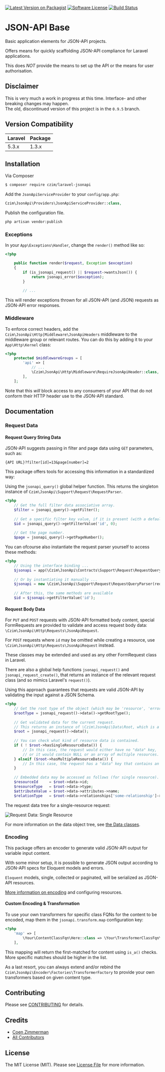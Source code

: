 [![Latest Version on Packagist][ico-version]][link-packagist]
[![Software License][ico-license]](LICENSE.md)
[![Build Status](https://travis-ci.org/czim/laravel-jsonapi.svg?branch=master)](https://travis-ci.org/czim/laravel-jsonapi)

# JSON-API Base

Basic application elements for JSON-API projects.

Offers means for quickly scaffolding JSON-API compliance for Laravel applications.

This does *NOT* provide the means to set up the API or the means for user authorisation.

## Disclaimer

This is very much a work in progress at this time. Interface- and other breaking changes may happen.  
The old, discontinued version of this project is in the `0.9.5` branch.

## Version Compatibility

 Laravel      | Package 
:-------------|:--------
 5.3.x        | 1.3.x


## Installation

Via Composer

``` bash
$ composer require czim/laravel-jsonapi
```

Add the `JsonApiServiceProvider` to your `config/app.php`:

``` php
Czim\JsonApi\Providers\JsonApiServiceProvider::class,
```

Publish the configuration file.

``` bash
php artisan vendor:publish
```


### Exceptions

In your `App\Exceptions\Handler`, change the `render()` method like so:

```php
<?php

    public function render($request, Exception $exception)
    {
        if (is_jsonapi_request() || $request->wantsJson()) {
            return jsonapi_error($exception);
        }
        
        // ...
```

This will render exceptions thrown for all JSON-API (and JSON) requests as JSON-API error responses.


### Middleware

To enforce correct headers, add the `Czim\JsonApi\Http|Middleware\JsonApiHeaders` middleware
to the middleware group or relevant routes. You can do this by adding it to your `App\Http\Kernel` class:
 
```php
<?php
    protected $middlewareGroups = [
        'api' => [
            // ... 
            \Czim\JsonApi\Http\Middleware\RequireJsonApiHeader::class,
        ],
    ];
```

Note that this *will* block access to any consumers of your API that do not conform their HTTP header use
to the JSON-API standard.
 


## Documentation

### Request Data

#### Request Query String Data

JSON-API suggests passing in filter and page data using `GET` parameters, such as:

```
{API URL}?filter[id]=13&page[number]=2
```

This package offers tools for accessing this information in a standardized way:

Using the `jsonapi_query()` global helper function. 
This returns the singleton instance of `Czim\JsonApi\Support\Request\RequestParser`.

```php
<?php
    // Get the full filter data associative array.
    $filter = jsonapi_query()->getFilter();
    
    // Get a specific filter key value, if it is present (with a default fallback).
    $id = jsonapi_query()->getFilterValue('id', 0);
    
    // Get the page number.
    $page = jsonapi_query()->getPageNumber();
```

You can ofcourse also instantiate the request parser yourself to access these methods:

```php
<?php
    // Using the interface binding ...
    $jsonapi = app(\Czim\JsonApi\Contracts\Support\Request\RequestQueryParserInterface::class);
    
    // Or by instantiating it manually ...
    $jsonapi = new \Czim\JsonApi\Support\Request\RequestQueryParser(request());
    
    // After this, the same methods are available
    $id = $jsonapi->getFilterValue('id');
```

#### Request Body Data

For `PUT` and `POST` requests with JSON-API formatted body content, special FormRequests are provided to validate 
and access request body data: `\Czim\JsonApi\Http\Requests\JsonApiRequest`.

For `POST` requests where `id` may be omitted while creating a resource, use `\Czim\JsonApi\Http\Requests\JsonApiRequest` instead.

These classes may be extended and used as any other FormRequest class in Laravel.

There are also a global help functions `jsonapi_request()` and `jsonapi_request_create()`, 
that returns an instance of the relevant request class (and so mimics Laravel's `request()`).

Using this approach guarantees that requests are valid JSON-API by validating the input against a JSON Schema.

```php
<?php
    // Get the root type of the object (which may be 'resource', 'error' or 'meta').
    $rootType = jsonapi_request()->data()->getRootType();
    
    // Get validated data for the current request.
    // This returns an instance of \Czim\JsonApi\Data\Root, which is a data object tree.
    $root = jsonapi_request()->data();
    
    // You can check what kind of resource data is contained.
    if ( ! $root->hasSingleResourceData()) {
        // In this case, the request would either have no "data" key,
        // or it would contain NULL or an array of multiple resources.
    } elseif ($root->hasMultipleResourceData()) {
        // In this case, the request has a "data" key that contains an array of resources.
    }
    
    // Embedded data may be accessed as follows (for single resource).
    $resourceId     = $root->data->id;
    $resourceType   = $root->data->type; 
    $attributeValue = $root->data->attributes->name;
    $relationType   = $root->data->relationships['some-relationship']->data->type;
```

The request data tree for a single-resource request:
 
![Request Data: Single Resource](http://czim.github.io/laravel-jsonapi/images/jsonapi_data_tree_resource.png)

For more information on the data object tree, see [the Data classes](https://github.com/czim/laravel-jsonapi/tree/master/src/Data).


### Encoding

This package offers an encoder to generate valid JSON-API output for variable input content.

With some minor setup, it is possible to generate JSON output according to JSON-API specs for Eloquent models and errors.

`Eloquent` models, single, collected or paginated, will be serialized as JSON-API resources.
 
[More information on encoding](ENCODING.md) and configuring resources.


#### Custom Encoding & Transformation

To use your own transformers for specific class FQNs for the content to be encoded, map them in the `jsonapi.transform.map`
configuration key:

```php
<?php
    'map' => [
        \Your\ContentClassFqn\Here::class => \Your\TransformerClassFqn\Here::class,        
    ],
```

This mapping will return the first-matched for content using `is_a()` checks.
More specific matches should be higher in the list. 


As a last resort, you can always extend and/or rebind the `Czim\JsonApi\Encoder\Factories\TransformerFactory` 
to provide your own transformers based on given content type.



## Contributing

Please see [CONTRIBUTING](CONTRIBUTING.md) for details.


## Credits

- [Coen Zimmerman][link-author]
- [All Contributors][link-contributors]


## License

The MIT License (MIT). Please see [License File](LICENSE.md) for more information.

[ico-version]: https://img.shields.io/packagist/v/czim/laravel-jsonapi.svg?style=flat-square
[ico-license]: https://img.shields.io/badge/license-MIT-brightgreen.svg?style=flat-square
[ico-downloads]: https://img.shields.io/packagist/dt/czim/laravel-jsonapi.svg?style=flat-square

[link-packagist]: https://packagist.org/packages/czim/laravel-jsonapi
[link-downloads]: https://packagist.org/packages/czim/laravel-jsonapi
[link-author]: https://github.com/czim
[link-contributors]: ../../contributors
